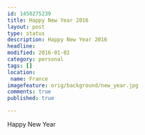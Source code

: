 ```yaml
---
id: 1450275239
title: Happy New Year 2016
layout: post
type: status
description: Happy New Year 2016
headline:
modified: 2016-01-01
category: personal
tags: []
location: 
 name: France
imagefeature: orig/background/new_year.jpg
comments: true
published: true

---
```


Happy New Year

